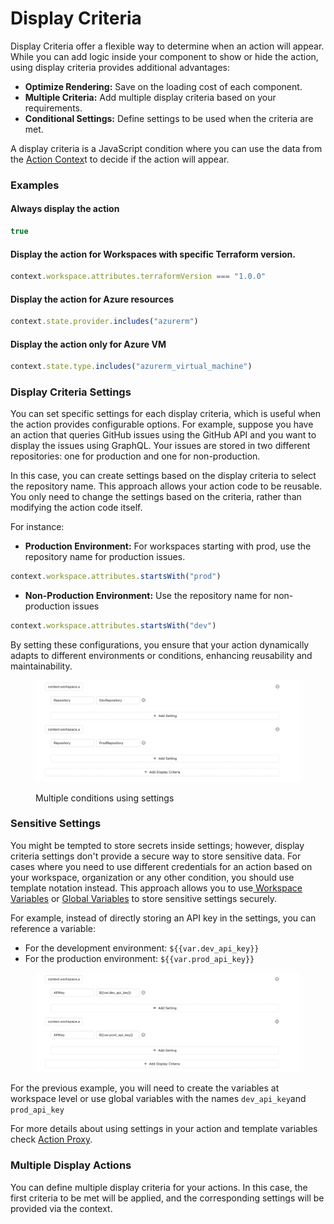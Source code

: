 # Display Criteria

Display Criteria offer a flexible way to determine when an action will appear. While you can add logic inside your component to show or hide the action, using display criteria provides additional advantages:

* **Optimize Rendering:** Save on the loading cost of each component.
* **Multiple Criteria:** Add multiple display criteria based on your requirements.
* **Conditional Settings:** Define settings to be used when the criteria are met.

A display criteria is a JavaScript condition where you can use the data from the [Action Contex](action-context.md)t to decide if the action will appear.

### Examples

#### Always display the action

```javascript
true
```

#### Display the action for Workspaces with specific Terraform version.

```javascript
context.workspace.attributes.terraformVersion === "1.0.0"
```

#### Display the action for Azure resources

```javascript
context.state.provider.includes("azurerm")
```

#### Display the action only for Azure VM

```javascript
context.state.type.includes("azurerm_virtual_machine")
```

### Display Criteria Settings

You can set specific settings for each display criteria, which is useful when the action provides configurable options. For example, suppose you have an action that queries GitHub issues using the GitHub API and you want to display the issues using GraphQL. Your issues are stored in two different repositories: one for production and one for non-production.

In this case, you can create settings based on the display criteria to select the repository name. This approach allows your action code to be reusable. You only need to change the settings based on the criteria, rather than modifying the action code itself.

For instance:

* **Production Environment:** For workspaces starting with prod, use the repository name for production issues.

```javascript
context.workspace.attributes.startsWith("prod")
```

* **Non-Production Environment:** Use the repository name for non-production issues

```javascript
context.workspace.attributes.startsWith("dev")
```

By setting these configurations, you ensure that your action dynamically adapts to different environments or conditions, enhancing reusability and maintainability.

<figure><img src="../../../../.gitbook/assets/image (5).png" alt=""><figcaption><p>Multiple conditions using settings</p></figcaption></figure>

### Sensitive Settings

You might be tempted to store secrets inside settings; however, display criteria settings don't provide a secure way to store sensitive data. For cases where you need to use different credentials for an action based on your workspace, organization or any other condition, you should use template notation instead. This approach allows you to use[ Workspace Variables](../../../terrakube-cli/commands/terrakube-workspace/workspace-variable/) or [Global Variables](../../../organizations/global-variables.md) to store sensitive settings securely.

For example, instead of directly storing an API key in the settings, you can reference a variable:

* For the development environment: `${{var.dev_api_key}}`
* For the production environment: `${{var.prod_api_key}}`

<figure><img src="../../../../.gitbook/assets/image (6).png" alt=""><figcaption></figcaption></figure>

For the previous example, you will need to create the variables at workspace level or use global variables with the names `dev_api_key`and `prod_api_key`

For more details about using settings in your action and template variables check [Action Proxy](action-proxy.md).

### Multiple Display Actions

You can define multiple display criteria for your actions. In this case, the first criteria to be met will be applied, and the corresponding settings will be provided via the context.&#x20;

